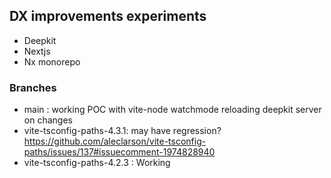 ## DX improvements experiments
- Deepkit
- Nextjs 
- Nx monorepo

### Branches
- main : working POC with vite-node watchmode reloading deepkit server on changes
- vite-tsconfig-paths-4.3.1: may have regression?
https://github.com/aleclarson/vite-tsconfig-paths/issues/137#issuecomment-1974828940
- vite-tsconfig-paths-4.2.3 :
Working
